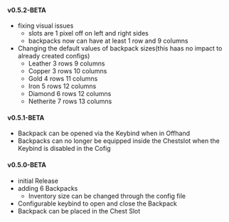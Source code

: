 #### v0.5.2-BETA
- fixing visual issues
  - slots are 1 pixel off on left and right sides
  - backpacks now can have at least 1 row and 9 columns
- Changing the default values of backpack sizes(this haas no impact to already created configs)
  - Leather 3 rows 9 columns
  - Copper 3 rows 10 columns
  - Gold 4 rows 11 columns
  - Iron 5 rows 12 columns
  - Diamond 6 rows 12 columns
  - Netherite 7 rows 13 columns

#### v0.5.1-BETA
- Backpack can be opened via the Keybind when in Offhand
- Backpacks can no longer be equipped inside the Chestslot when the Keybind is disabled in the Cofig

#### v0.5.0-BETA
- initial Release
- adding 6 Backpacks
  - Inventory size can be changed through the config file
- Configurable keybind to open and close the Backpack
- Backpack can be placed in the Chest Slot